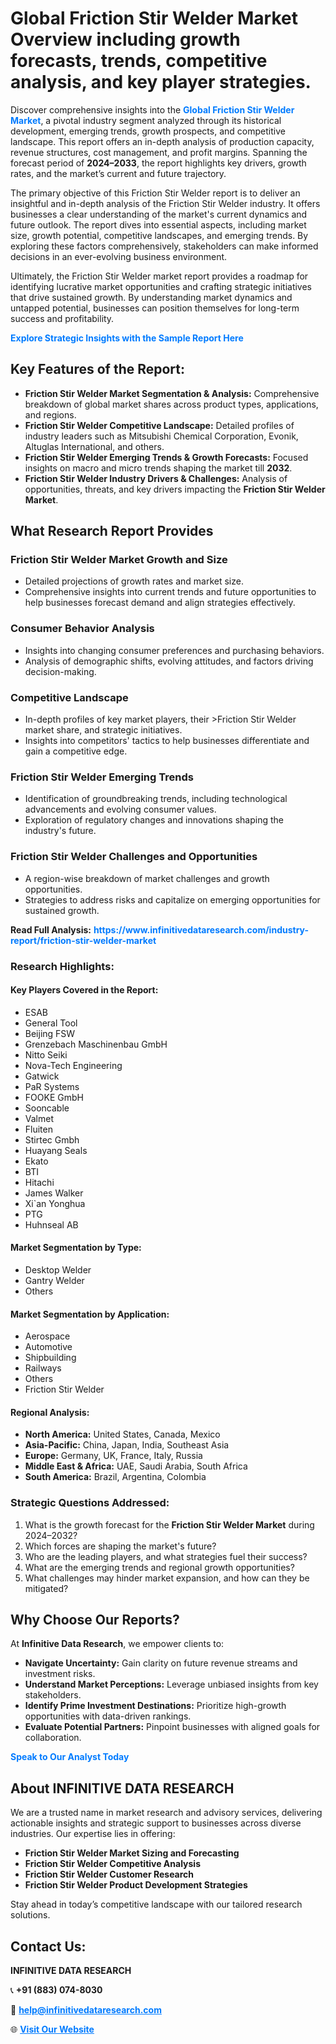 <h1>Global Friction Stir Welder Market Overview including growth forecasts, trends, competitive analysis, and key player strategies.</h1>
<p>
Discover comprehensive insights into the 
<a href="https://www.infinitivedataresearch.com/industry-report/friction-stir-welder-market" rel="dofollow" style="color: #007BFF; text-decoration: none;"><strong>Global Friction Stir Welder Market</strong></a>, a pivotal industry segment analyzed through its historical development, emerging trends, growth prospects, and competitive landscape. This report offers an in-depth analysis of production capacity, revenue structures, cost management, and profit margins. Spanning the forecast period of <strong>2024–2033</strong>, the report highlights key drivers, growth rates, and the market’s current and future trajectory.
</p>
<p>
The primary objective of this Friction Stir Welder report is to deliver an insightful and in-depth analysis of the Friction Stir Welder industry. It offers businesses a clear understanding of the market's current dynamics and future outlook. The report dives into essential aspects, including market size, growth potential, competitive landscapes, and emerging trends. By exploring these factors comprehensively, stakeholders can make informed decisions in an ever-evolving business environment.
</p>
<p>
Ultimately, the Friction Stir Welder market report provides a roadmap for identifying lucrative market opportunities and crafting strategic initiatives that drive sustained growth. By understanding market dynamics and untapped potential, businesses can position themselves for long-term success and profitability.
</p>
<p>
<a href="https://www.infinitivedataresearch.com/request-sample/reportId=103679" style="color: #007BFF; text-decoration: none;"><strong>Explore Strategic Insights with the Sample Report Here</strong></a>
</p>

<h2>Key Features of the Report:</h2>
<ul>
<li><strong>Friction Stir Welder Market Segmentation & Analysis:</strong> Comprehensive breakdown of global market shares across product types, applications, and regions.</li>
<li><strong>Friction Stir Welder Competitive Landscape:</strong> Detailed profiles of industry leaders such as Mitsubishi Chemical Corporation, Evonik, Altuglas International, and others.</li>
<li><strong>Friction Stir Welder Emerging Trends & Growth Forecasts:</strong> Focused insights on macro and micro trends shaping the market till <strong>2032</strong>.</li>
<li><strong>Friction Stir Welder Industry Drivers & Challenges:</strong> Analysis of opportunities, threats, and key drivers impacting the <strong>Friction Stir Welder Market</strong>.</li>
</ul>

<h2>What Research Report Provides</h2>
<h3>Friction Stir Welder Market Growth and Size</h3>
<ul>
<li>Detailed projections of growth rates and market size.</li>
<li>Comprehensive insights into current trends and future opportunities to help businesses forecast demand and align strategies effectively.</li>
</ul>

<h3>Consumer Behavior Analysis</h3>
<ul>
<li>Insights into changing consumer preferences and purchasing behaviors.</li>
<li>Analysis of demographic shifts, evolving attitudes, and factors driving decision-making.</li>
</ul>

<h3>Competitive Landscape</h3>
<ul>
<li>In-depth profiles of key market players, their >Friction Stir Welder market share, and strategic initiatives.</li>
<li>Insights into competitors' tactics to help businesses differentiate and gain a competitive edge.</li>
</ul>

<h3>Friction Stir Welder Emerging Trends</h3>
<ul>
<li>Identification of groundbreaking trends, including technological advancements and evolving consumer values.</li>
<li>Exploration of regulatory changes and innovations shaping the industry's future.</li>
</ul>

<h3>Friction Stir Welder Challenges and Opportunities</h3>
<ul>
<li>A region-wise breakdown of market challenges and growth opportunities.</li>
<li>Strategies to address risks and capitalize on emerging opportunities for sustained growth.</li>
</ul>
<p><strong>Read Full Analysis:</strong> <a href="https://www.infinitivedataresearch.com/industry-report/friction-stir-welder-market" rel="dofollow" style="color: #007BFF; text-decoration: none;"><strong>https://www.infinitivedataresearch.com/industry-report/friction-stir-welder-market</strong></a></p>
<h3>Research Highlights:</h3>
<h4>Key Players Covered in the Report:</h4>
<ul><li>ESAB</li><li>General Tool</li><li>Beijing FSW</li><li>Grenzebach Maschinenbau GmbH</li><li>Nitto Seiki</li><li>Nova-Tech Engineering</li><li>Gatwick</li><li>PaR Systems</li><li>FOOKE GmbH</li><li>Sooncable</li><li>Valmet</li><li>Fluiten</li><li>Stirtec Gmbh</li><li>Huayang Seals</li><li>Ekato</li><li>BTI</li><li>Hitachi</li><li>James Walker</li><li>Xi`an Yonghua</li><li>PTG</li><li>Huhnseal AB</li></ul>
<h4>Market Segmentation by Type:</h4>
<ul><li>Desktop Welder</li><li>Gantry Welder</li><li>Others</li></ul>
<h4>Market Segmentation by Application:</h4>
<ul><li>Aerospace</li><li>Automotive</li><li>Shipbuilding</li><li>Railways</li><li>Others</li><li>Friction Stir Welder</li></ul>

<h4>Regional Analysis:</h4>
<ul>
<li><strong>North America:</strong> United States, Canada, Mexico</li>
<li><strong>Asia-Pacific:</strong> China, Japan, India, Southeast Asia</li>
<li><strong>Europe:</strong> Germany, UK, France, Italy, Russia</li>
<li><strong>Middle East & Africa:</strong> UAE, Saudi Arabia, South Africa</li>
<li><strong>South America:</strong> Brazil, Argentina, Colombia</li>
</ul>

<h3>Strategic Questions Addressed:</h3>
<ol>
<li>What is the growth forecast for the <strong>Friction Stir Welder Market</strong> during 2024–2032?</li>
<li>Which forces are shaping the market's future?</li>
<li>Who are the leading players, and what strategies fuel their success?</li>
<li>What are the emerging trends and regional growth opportunities?</li>
<li>What challenges may hinder market expansion, and how can they be mitigated?</li>
</ol>

<h2>Why Choose Our Reports?</h2>
<p>At <strong>Infinitive Data Research</strong>, we empower clients to:</p>
<ul>
<li><strong>Navigate Uncertainty:</strong> Gain clarity on future revenue streams and investment risks.</li>
<li><strong>Understand Market Perceptions:</strong> Leverage unbiased insights from key stakeholders.</li>
<li><strong>Identify Prime Investment Destinations:</strong> Prioritize high-growth opportunities with data-driven rankings.</li>
<li><strong>Evaluate Potential Partners:</strong> Pinpoint businesses with aligned goals for collaboration.</li>
</ul>
<p><a href="https://www.infinitivedataresearch.com/industry-report/friction-stir-welder-market" rel="dofollow" style="color: #007BFF; text-decoration: none;"><strong>Speak to Our Analyst Today</strong></a></p>

<h2>About INFINITIVE DATA RESEARCH</h2>
<p>We are a trusted name in market research and advisory services, delivering actionable insights and strategic support to businesses across diverse industries. Our expertise lies in offering:</p>
<ul>
<li><strong>Friction Stir Welder Market Sizing and Forecasting</strong></li>
<li><strong>Friction Stir Welder Competitive Analysis</strong></li>
<li><strong>Friction Stir Welder Customer Research</strong></li>
<li><strong>Friction Stir Welder Product Development Strategies</strong></li>
</ul>
<p>Stay ahead in today’s competitive landscape with our tailored research solutions.</p>

<h2>Contact Us:</h2>
<p><strong>INFINITIVE DATA RESEARCH</strong></p>
<p>📞 <strong>+91 (883) 074-8030</strong></p>
<p>📧 <strong><a href="mailto:help@infinitivedataresearch.com" style="color: #007BFF;">help@infinitivedataresearch.com</a></strong></p>
<p>🌐 <strong><a href="https://www.infinitivedataresearch.com" rel="dofollow" style="color: #007BFF;">Visit Our Website</a></strong></p>